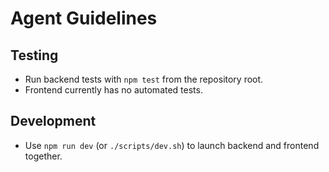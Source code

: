 # Agent Guidelines

## Testing
- Run backend tests with `npm test` from the repository root.
- Frontend currently has no automated tests.

## Development
- Use `npm run dev` (or `./scripts/dev.sh`) to launch backend and frontend together.
